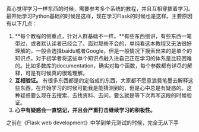 真心觉得学习一样东西的时候，需要参考多个系统的教程，并且互相穿插着学习。最开始学习Python基础的时候是这样，现在学习Flask的时候也是这样。主要原因有以下几点：


1. **每个教程的侧重点，针对人群基础不一样。**有些东西细讲，有些东西一笔带过，或者默认读者已经会了。面对那些不会的，单纯看这本教程又无法很好理解的，一般会选择baidu或者Google，但是一般情况下搜索出来的是单个的知识点，对于初学者将这些单个知识点融入进自己正在学习的体系是比较困难的。比如多数库的documentation，确实对每个函数，每个参数都有详尽的解释，可是有时候真的很难理解。  
2. **互相验证。** 有很多东西都是约定俗成的东西，大家都不愿意浪费笔墨去解释这些东西，在开始学习的时候可能我是能猜测到的，但是心中总是有疑惑的。这种疑惑要么现在去搜索、去找资料、去问，要么就是等下次再写这段的时候验证。
3. **心中有疑惑会一直惦记，并且会严重打击继续学习的积极性。**



之前在《Flask web development》中学到单元测试的时候，完全无从下手